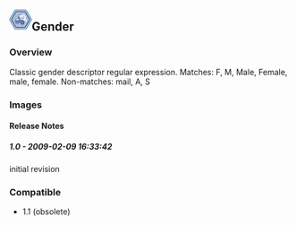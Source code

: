 ## <img src='./logo.jpg' width='40' height='40'>Gender

### Overview
Classic gender descriptor regular expression. 
Matches: F, M, Male, Female, male, female. 
Non-matches: mail, A, S

### Images




#### Release Notes

##### 1.0 - 2009-02-09 16:33:42
initial revision
### Compatible
 -  1.1 (obsolete)